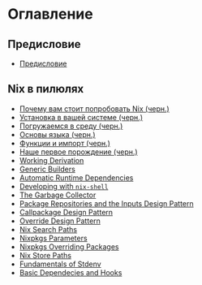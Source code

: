 # Оглавление

## Предисловие

- [Предисловие](00-preface.md)

## Nix в пилюлях

- [Почему вам стоит попробовать Nix (черн.)](01-why-you-should-give-it-try.md)
- [Установка в вашей системе (черн.)](02-install-on-your-running-system.md)
- [Погружаемся в среду (черн.)](03-enter-environment.md)
- [Основы языка (черн.)](04-basics-of-language.md)
- [Функции и импорт (черн.)](05-functions-and-imports.md)
- [Наше первое порождение (черн.)](06-our-first-derivation.md)
- [Working Derivation]()
- [Generic Builders]()
- [Automatic Runtime Dependencies]()
- [Developing with `nix-shell`]()
- [The Garbage Collector]()
- [Package Repositories and the Inputs Design Pattern]()
- [Callpackage Design Pattern]()
- [Override Design Pattern]()
- [Nix Search Paths]()
- [Nixpkgs Parameters]()
- [Nixpkgs Overriding Packages]()
- [Nix Store Paths]()
- [Fundamentals of Stdenv]()
- [Basic Dependecies and Hooks]()
